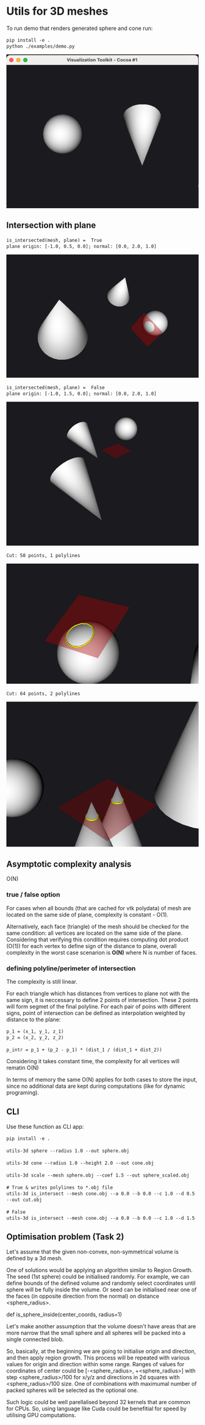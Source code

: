# Utils for 3D meshes

To run demo that renders generated sphere and cone run: 
```
pip install -e .
python ./examples/demo.py
```

![img](./img/render_exmpl.png)


## Intersection with plane

```
is_intersected(mesh, plane) =  True
plane origin: [-1.0, 0.5, 0.0]; normal: [0.0, 2.0, 1.0]
```

![img](./img/intersect_true.png)

```
is_intersected(mesh, plane) =  False
plane origin: [-1.0, 1.5, 0.0]; normal: [0.0, 2.0, 1.0]
```

![img](./img/intersect_false.png)

```
Cut: 50 points, 1 polylines
```

![img](./img/intersect_polyline.png)

```
Cut: 64 points, 2 polylines
```

![img](./img/intersect_polylines.png)

## Asymptotic complexity analysis

O(N)

### true / false option

For cases when all bounds (that are cached for vtk polydata) of mesh are located on the same side of plane, complexity is constant - O(1).

Alternatively, each face (triangle) of the mesh should be checked for the same condition: all vertices are located on the same side of the plane. Considering that verifying this condition requires computing dot product (O(1)) for each vertex to define sign of the distance to plane, overall complexity in the worst case scenarion is **O(N)** where N is number of faces. 

### defining polyline/perimeter of intersection

The complexity is still linear. 

For each triangle which has distances from vertices to plane not with the same sign, it is neccessary to define 2 points of intersection. These 2 points will form segmet of the final polyline. For each pair of poins with different signs, point of intersection can be defined as interpolation weighted by distance to the plane:

```
p_1 = (x_1, y_1, z_1)
p_2 = (x_2, y_2, z_2)

p_intr = p_1 + (p_2 - p_1) * (dist_1 / (dist_1 + dist_2))
```

Considering it takes constant time, the complexity for all vertices will rematin O(N)

In terms of memory the same O(N) applies for both cases to store the input, since no additional data are kept during computations (like for dynamic programing).

## CLI

Use these function as CLI app:

```
pip install -e .

utils-3d sphere --radius 1.0 --out sphere.obj  

utils-3d cone --radius 1.0 --height 2.0 --out cone.obj 

utils-3d scale --mesh sphere.obj --coef 1.5 --out sphere_scaled.obj

# True & writes polylines to *.obj file
utils-3d is_intersect --mesh cone.obj --a 0.0 --b 0.0 --c 1.0 --d 0.5 --out cut.obj

# False
utils-3d is_intersect --mesh cone.obj --a 0.0 --b 0.0 --c 1.0 --d 1.5
```

## Optimisation problem (Task 2)

Let's assume that the given non-convex, non-symmetrical volume is defined by a 3d mesh.

One of solutions would be applying an algorithm similar to Region Growth. 
The seed (1st sphere) could be initialised randomly. For example, we can define bounds of the defined volume and randomly select coordinates until sphere will be fully inside the volume. Or seed can be initialised near one of the faces (in opposite direction from the normal) on distance <sphere_radius>.

def is_sphere_inside(center_coords, radius=1) 

Let's make another assumption that the volume doesn't have areas that are more narrow that the small sphere and all spheres will be packed into a single connected blob.

So, basically, at the beginning we are going to initialise origin and direction, and then apply region growth. This process will be repeated with various values for origin and direction within some range. Ranges of values for coordinates of center could be [-<sphere_radius>, +<sphere_radius>] with step <sphere_radius>/100 for x/y/z and directions in 2d squares with <sphere_radius>/100 size.
One of combinations with maximumal number of packed spheres will be selected as the optional one.

Such logic could be well parellalised beyond 32 kernels that are common for CPUs. So, using language like Cuda could be benefitial for speed by utilising GPU computations.
